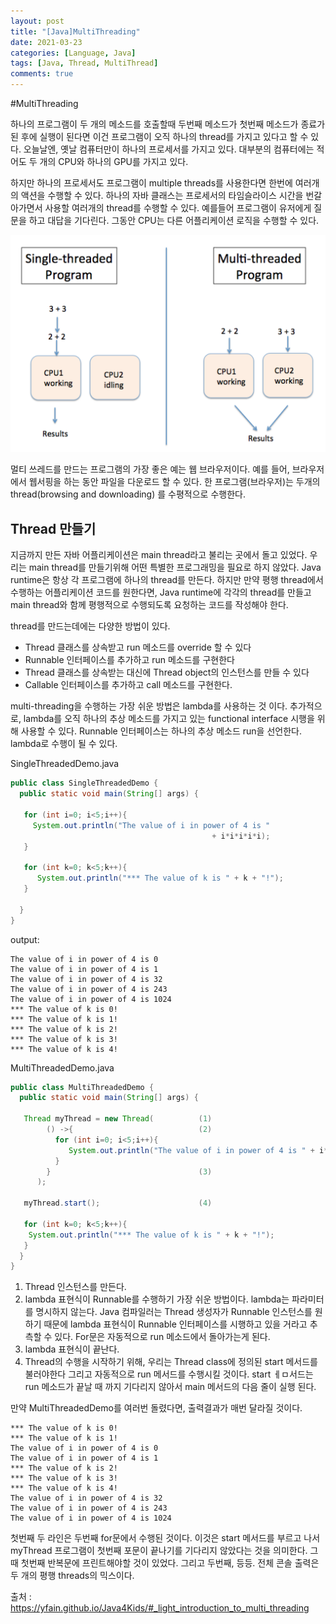 ```yaml
---
layout: post
title: "[Java]MultiThreading"
date: 2021-03-23
categories: [Language, Java]
tags: [Java, Thread, MultiThread]
comments: true
---
```

#MultiThreading

하나의 프로그램이 두 개의 메소드를 호출할때 두번째 메소드가 첫번째 메소드가 종료가 된 후에 실행이 된다면 이건 프로그램이 오직 하나의 thread를 가지고 있다고 할 수 있다. 
오늘날엔, 옛날 컴퓨터만이 하나의 프로세서를 가지고 있다. 대부분의 컴퓨터에는 적어도 두 개의 CPU와 하나의 GPU를 가지고 있다. 

하지만 하나의 프로세서도 프로그램이 multiple threads를 사용한다면 한번에 여러개의 액션을 수행할 수 있다. 하나의 자바 클래스는 프로세서의 타임슬라이스 시간을 번갈아가면서 사용할 여러개의 thread를 수행할 수 있다. 예를들어 프로그램이 유저에게 질문을 하고 대답을 기다린다. 그동안 CPU는 다른 어플리케이션 로직을 수행할 수 있다. 

<img src="../assets/img/210323-multithreading.png">

멀티 쓰레드를 만드는 프로그램의 가장 좋은 예는 웹 브라우저이다. 예를 들어, 브라우저에서 웹서핑을 하는 동안 파일을 다운로드 할 수 있다. 한 프로그램(브라우저)는 두개의 thread(browsing and downloading) 를 수평적으로 수행한다.

## Thread 만들기

지금까지 만든 자바 어플리케이션은 main thread라고 불리는 곳에서 돌고 있었다. 우리는 main thread를 만들기위해 어떤 특별한 프로그래밍을 필요로 하지 않았다. Java runtime은 항상 각 프로그램에 하나의 thread를 만든다. 하지만 만약 평행 thread에서 수행하는 어플리케이션 코드를 원한다면, Java runtime에 각각의 thread를 만들고 main thread와 함께 평행적으로 수행되도록 요청하는 코드를 작성해야 한다. 

thread를 만드는데에는 다양한 방법이 있다. 

- Thread 클래스를 상속받고 run 메소드를 override 할 수 있다
- Runnable 인터페이스를 추가하고 run 메소드를 구현한다
- Thread 클래스를 상속받는 대신에 Thread object의 인스턴스를 만들 수 있다
- Callable 인터페이스를 추가하고 call 메소드를 구현한다.

multi-threading을 수행하는 가장 쉬운 방법은 lambda를 사용하는 것 이다. 추가적으로, lambda를 오직 하나의 추상 메소드를 가지고 있는 functional interface 시행을 위해 사용할 수 있다. Runnable 인터페이스는 하나의 추상 메소드 run을 선언한다. lambda로 수행이 될 수 있다. 

SingleThreadedDemo.java

```java
public class SingleThreadedDemo {
  public static void main(String[] args) {

   for (int i=0; i<5;i++){
     System.out.println("The value of i in power of 4 is "
                                             + i*i*i*i*i);
   }

   for (int k=0; k<5;k++){
      System.out.println("*** The value of k is " + k + "!");
   }

  }
}
```

output: 

```
The value of i in power of 4 is 0
The value of i in power of 4 is 1
The value of i in power of 4 is 32
The value of i in power of 4 is 243
The value of i in power of 4 is 1024
*** The value of k is 0!
*** The value of k is 1!
*** The value of k is 2!
*** The value of k is 3!
*** The value of k is 4!
```

MultiThreadedDemo.java

```java
public class MultiThreadedDemo {
  public static void main(String[] args) {

   Thread myThread = new Thread(          (1)
        () ->{                            (2)
          for (int i=0; i<5;i++){
             System.out.println("The value of i in power of 4 is " + i*i*i*i*i);
          }
        }                                 (3)
      );

   myThread.start();                      (4)

   for (int k=0; k<5;k++){
    System.out.println("*** The value of k is " + k + "!");
   }
  }
}
```

1. Thread 인스턴스를 만든다. 
2. lambda 표현식이 Runnable를 수행하기 가장 쉬운 방법이다. 
    lambda는 파라미터를 명시하지 않는다. 
    Java 컴파일러는 Thread 생성자가 Runnable 인스턴스를 원하기 때문에 lambda 표현식이 Runnable 인터페이스를 시행하고 있을 거라고 추측할 수 있다. For문은 자동적으로 run 메소드에서 돌아가는게 된다. 
3. lambda 표현식이 끝난다. 
4.  Thread의 수행을 시작하기 위해, 우리는 Thread class에 정의된 start 메서드를 불러야한다 그리고 자동적으로 run 메서드를 수행시킬 것이다. start ㅔㅁ서드는 run 메소드가 끝날 때 까지 기다리지 않아서 main 메서드의 다음 줄이 실행 된다. 

만약 MultiThreadedDemo를 여러번 돌렸다면, 출력결과가 매번 달라질 것이다.

```
*** The value of k is 0!
*** The value of k is 1!
The value of i in power of 4 is 0
The value of i in power of 4 is 1
*** The value of k is 2!
*** The value of k is 3!
*** The value of k is 4!
The value of i in power of 4 is 32
The value of i in power of 4 is 243
The value of i in power of 4 is 1024
```

첫번째 두 라인은 두번째 for문에서 수행된 것이다. 이것은 start 메서드를 부르고 나서 myThread 프로그램이 첫번째 포문이 끝나기를 기다리지 않았다는 것을 의미한다. 
그때 첫번째 반복문에 프린트해야할 것이 있었다. 그리고 두번째, 등등. 전체 콘솔 출력은 두 개의 평행 threads의 믹스이다. 

출처 : <https://yfain.github.io/Java4Kids/#_light_introduction_to_multi_threading>